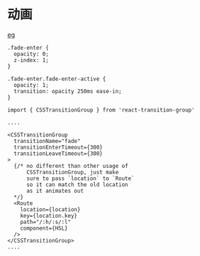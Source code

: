 

动画
======

[eg](https://reacttraining.com/react-router/web/example/animated-transitions)

<!-- css -->

```
.fade-enter {
  opacity: 0;
  z-index: 1;
}

.fade-enter.fade-enter-active {
  opacity: 1;
  transition: opacity 250ms ease-in;
}
```

<!-- jsx -->
```
import { CSSTransitionGroup } from 'react-transition-group'

....

<CSSTransitionGroup
  transitionName="fade"
  transitionEnterTimeout={300}
  transitionLeaveTimeout={300}
>
  {/* no different than other usage of
      CSSTransitionGroup, just make
      sure to pass `location` to `Route`
      so it can match the old location
      as it animates out
  */}
  <Route
    location={location}
    key={location.key}
    path="/:h/:s/:l"
    component={HSL}
  />
</CSSTransitionGroup>
....
```